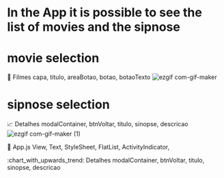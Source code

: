 # In the App it is possible to see the list of movies and the sipnose

# movie selection
:memo: Filmes capa, titulo, areaBotao, botao, botaoTexto
![ezgif com-gif-maker](https://user-images.githubusercontent.com/86633666/143328768-a0d1f143-203f-4256-9cf2-c07976907837.gif ) 
# sipnose selection
:chart_with_upwards_trend: Detalhes modalContainer, btnVoltar, titulo, sinopse, descricao
![ezgif com-gif-maker (1)](https://user-images.githubusercontent.com/86633666/143328888-02512cad-7580-474a-b2b3-825ae62a1f46.gif )



:construction_worker: App.js View,
    Text,
    StyleSheet,
    FlatList,
    ActivityIndicator,
<div>
:chart_with_upwards_trend: Detalhes modalContainer, btnVoltar, titulo, sinopse, descricao
